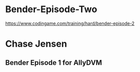 # Bender-Episode-Two
https://www.codingame.com/training/hard/bender-episode-2
# Chase Jensen

## Bender Episode 1 for AllyDVM